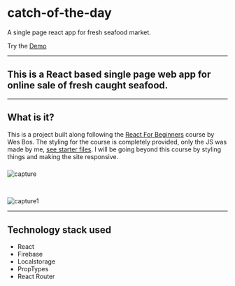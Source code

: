 # catch-of-the-day 
A single page react app for fresh seafood market.

Try the [Demo](https://catch-of-the-day-nikhil.netlify.com/)
<hr>

## This is a React based single page web app for online sale of fresh caught seafood. 

----
## What is it?
This is a project built along following the  [React For Beginners](https://reactforbeginners.com/) course by Wes Bos. 
The styling for the course is completely provided, only the JS was made by me, [see starter files](https://github.com/wesbos/React-For-Beginners-Starter-Files). I will be going beyond this course by styling things and making the site responsive.  

###

![capture](https://user-images.githubusercontent.com/30730696/51416201-78fadd00-1b9e-11e9-8d04-bbc0ca428d76.JPG)

<br>

![capture1](https://user-images.githubusercontent.com/30730696/51416236-a051aa00-1b9e-11e9-9912-a088a361d282.JPG)

----
## Technology stack used
* React
* Firebase
* Localstorage
* PropTypes
* React Router



